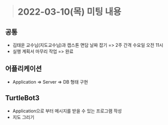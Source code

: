 ># 2022-03-10(목) 미팅 내용

## 공통
* 김태운 교수님(지도교수님)과 캡스톤 면담 날짜 잡기 => 2주 간격 수요일 오전 11시
* 실행 계획서 마무리 작업 => 완료

## 어플리케이션
* Application => Server => DB 형태 구현

## TurtleBot3
* Application으로 부터 메시지를 받을 수 있는 프로그램 작성
* 지도 그리기
